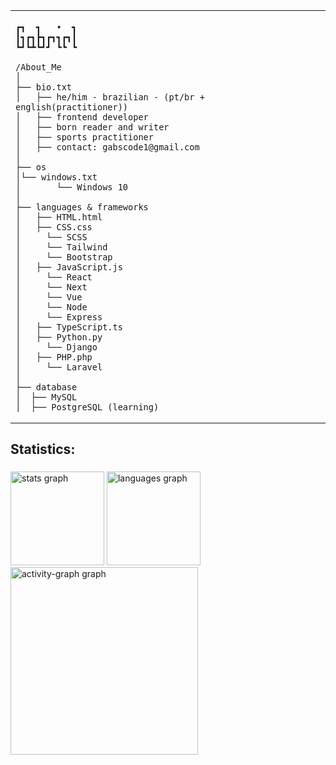 <table>
  <tr>
    <td style="width: 50%; vertical-align: top;">
      <p style="font-family: monospace; font-size: 16px;">
       
    ┏┓  ┓   •  ┓
    ┃┓┏┓┣┓┏┓┓┏┓┃
    ┗┛┗┻┗┛┛ ┗┗ ┗
            

</p>

    /About_Me
    │
    ├── bio.txt
    │   ├── he/him - brazilian - (pt/br + english(practitioner))
    │   ├── frontend developer
    │   ├── born reader and writer
    │   ├── sports practitioner
    │   ├── contact: gabscode1@gmail.com
    │
    ├── os
    │└── windows.txt
    │       └── Windows 10
    │
    ├── languages & frameworks
    │   ├── HTML.html
    │   ├── CSS.css
    │     └── SCSS
    │     └── Tailwind
    │     └── Bootstrap
    │   ├── JavaScript.js
    │     └── React
    │     └── Next
    │     └── Vue
    │     └── Node
    │     └── Express
    │   ├── TypeScript.ts
    │   ├── Python.py
    │     └── Django
    │   ├── PHP.php
    │     └── Laravel
    │ 
    ├── database
    │  ├── MySQL
    │  ├── PostgreSQL (learning)
    
  </tr>
</table>


<h2 align="left">Statistics:</h2>

###

<div align="left">
  <img src="https://github-readme-stats.vercel.app/api?username=Gabs-Dev-404&hide_title=false&hide_rank=false&show_icons=true&include_all_commits=true&count_private=true&disable_animations=false&theme=gruvbox_light&locale=en&hide_border=false&order=1" height="150" alt="stats graph"  />
  <img src="https://github-readme-stats.vercel.app/api/top-langs?username=Gabs-Dev-404&locale=en&hide_title=false&layout=compact&card_width=320&langs_count=5&theme=gruvbox_light&hide_border=false&order=2" height="150" alt="languages graph"  />
  <img src="https://github-readme-activity-graph.vercel.app/graph?username=Gabs-Dev-404&radius=16&theme=gruvbox&area=true&order=5" height="300" alt="activity-graph graph"  />
</div>

###

